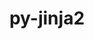 ---
title: "py-jinja2"
layout: cache
categories: [package, develop-2023-12-17]
meta: {"versions": ["3.0.3", "3.1.2"], "compilers": ["apple-clang@=15.0.0", "gcc@=11.1.0", "gcc@=11.3.0", "gcc@=11.4.0", "gcc@=7.3.1", "gcc@=9.4.0", "oneapi@=2023.2.0"], "oss": ["amzn2", "ubuntu20.04", "ubuntu22.04", "ventura"], "platforms": ["darwin", "linux"], "targets": ["aarch64", "neoverse_n1", "neoverse_v1", "ppc64le", "x86_64_v3"], "stacks": ["aws-isc", "aws-isc-aarch64", "data-vis-sdk", "e4s", "e4s-neoverse_v1", "e4s-oneapi", "e4s-power", "ml-darwin-aarch64-mps", "ml-linux-x86_64-cpu", "ml-linux-x86_64-cuda", "ml-linux-x86_64-rocm", "root"], "num_specs": 20, "num_specs_by_stack": {"root": 20, "ml-darwin-aarch64-mps": 1, "aws-isc-aarch64": 2, "aws-isc": 1, "e4s-neoverse_v1": 3, "e4s-power": 3, "data-vis-sdk": 2, "e4s": 4, "e4s-oneapi": 3, "ml-linux-x86_64-rocm": 1, "ml-linux-x86_64-cuda": 1, "ml-linux-x86_64-cpu": 1}}
spec_details: [{"hash": "fl6rjn4clx5u4yyfzwswb5yw57jny6eu", "compiler": "apple-clang@=15.0.0", "versions": ["3.1.2"], "os": "ventura", "platform": "darwin", "target": "aarch64", "variants": ["build_system=python_pip", "~i18n"], "stacks": ["root", "ml-darwin-aarch64-mps"], "size": "-", "tarball": "https://binaries.spack.io/releases/develop-2023-12-17/build_cache/darwin-ventura-aarch64/apple-clang-15.0.0/py-jinja2-3.1.2/darwin-ventura-aarch64-apple-clang-15.0.0-py-jinja2-3.1.2-fl6rjn4clx5u4yyfzwswb5yw57jny6eu.spack"}, {"hash": "chhqheg6ovcmoodxraue3sgpssggbnk3", "compiler": "gcc@=7.3.1", "versions": ["3.1.2"], "os": "amzn2", "platform": "linux", "target": "aarch64", "variants": ["build_system=python_pip", "~i18n"], "stacks": ["root", "aws-isc-aarch64"], "size": "-", "tarball": "https://binaries.spack.io/releases/develop-2023-12-17/build_cache/linux-amzn2-aarch64/gcc-7.3.1/py-jinja2-3.1.2/linux-amzn2-aarch64-gcc-7.3.1-py-jinja2-3.1.2-chhqheg6ovcmoodxraue3sgpssggbnk3.spack"}, {"hash": "jyr7o42nztyamhrodle3gpmiq5bpeiws", "compiler": "gcc@=7.3.1", "versions": ["3.1.2"], "os": "amzn2", "platform": "linux", "target": "neoverse_n1", "variants": ["build_system=python_pip", "~i18n"], "stacks": ["root", "aws-isc-aarch64"], "size": "-", "tarball": "https://binaries.spack.io/releases/develop-2023-12-17/build_cache/linux-amzn2-neoverse_n1/gcc-7.3.1/py-jinja2-3.1.2/linux-amzn2-neoverse_n1-gcc-7.3.1-py-jinja2-3.1.2-jyr7o42nztyamhrodle3gpmiq5bpeiws.spack"}, {"hash": "zhq556coq2gfawvp2es3cbww4hndnwt5", "compiler": "gcc@=7.3.1", "versions": ["3.1.2"], "os": "amzn2", "platform": "linux", "target": "x86_64_v3", "variants": ["build_system=python_pip", "~i18n"], "stacks": ["aws-isc", "root"], "size": "-", "tarball": "https://binaries.spack.io/releases/develop-2023-12-17/build_cache/linux-amzn2-x86_64_v3/gcc-7.3.1/py-jinja2-3.1.2/linux-amzn2-x86_64_v3-gcc-7.3.1-py-jinja2-3.1.2-zhq556coq2gfawvp2es3cbww4hndnwt5.spack"}, {"hash": "u6pzaczyyhc3zkpcqlgj45vtfcmiss6a", "compiler": "gcc@=11.4.0", "versions": ["3.0.3"], "os": "ubuntu20.04", "platform": "linux", "target": "neoverse_v1", "variants": ["build_system=python_pip", "~i18n"], "stacks": ["root", "e4s-neoverse_v1"], "size": "-", "tarball": "https://binaries.spack.io/releases/develop-2023-12-17/build_cache/linux-ubuntu20.04-neoverse_v1/gcc-11.4.0/py-jinja2-3.0.3/linux-ubuntu20.04-neoverse_v1-gcc-11.4.0-py-jinja2-3.0.3-u6pzaczyyhc3zkpcqlgj45vtfcmiss6a.spack"}, {"hash": "5la5e2eciait7azzoqrwzxegdba2omuw", "compiler": "gcc@=11.4.0", "versions": ["3.1.2"], "os": "ubuntu20.04", "platform": "linux", "target": "neoverse_v1", "variants": ["build_system=python_pip", "~i18n"], "stacks": ["root", "e4s-neoverse_v1"], "size": "-", "tarball": "https://binaries.spack.io/releases/develop-2023-12-17/build_cache/linux-ubuntu20.04-neoverse_v1/gcc-11.4.0/py-jinja2-3.1.2/linux-ubuntu20.04-neoverse_v1-gcc-11.4.0-py-jinja2-3.1.2-5la5e2eciait7azzoqrwzxegdba2omuw.spack"}, {"hash": "grq7ctalap337q2mrnptchmx4w3q55ub", "compiler": "gcc@=11.4.0", "versions": ["3.1.2"], "os": "ubuntu20.04", "platform": "linux", "target": "neoverse_v1", "variants": ["build_system=python_pip", "~i18n"], "stacks": ["root", "e4s-neoverse_v1"], "size": "-", "tarball": "https://binaries.spack.io/releases/develop-2023-12-17/build_cache/linux-ubuntu20.04-neoverse_v1/gcc-11.4.0/py-jinja2-3.1.2/linux-ubuntu20.04-neoverse_v1-gcc-11.4.0-py-jinja2-3.1.2-grq7ctalap337q2mrnptchmx4w3q55ub.spack"}, {"hash": "wqyfnkqf6dj6xdxuovjsogctggdihl5h", "compiler": "gcc@=9.4.0", "versions": ["3.1.2"], "os": "ubuntu20.04", "platform": "linux", "target": "ppc64le", "variants": ["build_system=python_pip", "~i18n"], "stacks": ["root", "e4s-power"], "size": "-", "tarball": "https://binaries.spack.io/releases/develop-2023-12-17/build_cache/linux-ubuntu20.04-ppc64le/gcc-9.4.0/py-jinja2-3.1.2/linux-ubuntu20.04-ppc64le-gcc-9.4.0-py-jinja2-3.1.2-wqyfnkqf6dj6xdxuovjsogctggdihl5h.spack"}, {"hash": "waqiksvyftdrmik72j4rg3kcvgzdzzeg", "compiler": "gcc@=9.4.0", "versions": ["3.0.3"], "os": "ubuntu20.04", "platform": "linux", "target": "ppc64le", "variants": ["build_system=python_pip", "~i18n"], "stacks": ["root", "e4s-power"], "size": "-", "tarball": "https://binaries.spack.io/releases/develop-2023-12-17/build_cache/linux-ubuntu20.04-ppc64le/gcc-9.4.0/py-jinja2-3.0.3/linux-ubuntu20.04-ppc64le-gcc-9.4.0-py-jinja2-3.0.3-waqiksvyftdrmik72j4rg3kcvgzdzzeg.spack"}, {"hash": "62ue2ys2lpmgcrsscgrujyv4dflw37fx", "compiler": "gcc@=9.4.0", "versions": ["3.1.2"], "os": "ubuntu20.04", "platform": "linux", "target": "ppc64le", "variants": ["build_system=python_pip", "~i18n"], "stacks": ["root", "e4s-power"], "size": "-", "tarball": "https://binaries.spack.io/releases/develop-2023-12-17/build_cache/linux-ubuntu20.04-ppc64le/gcc-9.4.0/py-jinja2-3.1.2/linux-ubuntu20.04-ppc64le-gcc-9.4.0-py-jinja2-3.1.2-62ue2ys2lpmgcrsscgrujyv4dflw37fx.spack"}, {"hash": "lglt54ikgjk2mz3tgvzcfvivytuem4pa", "compiler": "gcc@=11.1.0", "versions": ["3.1.2"], "os": "ubuntu20.04", "platform": "linux", "target": "x86_64_v3", "variants": ["build_system=python_pip", "~i18n"], "stacks": ["root", "data-vis-sdk"], "size": "-", "tarball": "https://binaries.spack.io/releases/develop-2023-12-17/build_cache/linux-ubuntu20.04-x86_64_v3/gcc-11.1.0/py-jinja2-3.1.2/linux-ubuntu20.04-x86_64_v3-gcc-11.1.0-py-jinja2-3.1.2-lglt54ikgjk2mz3tgvzcfvivytuem4pa.spack"}, {"hash": "glejtlckdtqx3f2jgdllljqgpn5nm6oz", "compiler": "gcc@=11.1.0", "versions": ["3.0.3"], "os": "ubuntu20.04", "platform": "linux", "target": "x86_64_v3", "variants": ["build_system=python_pip", "~i18n"], "stacks": ["root", "data-vis-sdk"], "size": "-", "tarball": "https://binaries.spack.io/releases/develop-2023-12-17/build_cache/linux-ubuntu20.04-x86_64_v3/gcc-11.1.0/py-jinja2-3.0.3/linux-ubuntu20.04-x86_64_v3-gcc-11.1.0-py-jinja2-3.0.3-glejtlckdtqx3f2jgdllljqgpn5nm6oz.spack"}, {"hash": "z7ufgk4qoaqmbu7vxcxtpmtob6zyn6ap", "compiler": "gcc@=11.4.0", "versions": ["3.1.2"], "os": "ubuntu20.04", "platform": "linux", "target": "x86_64_v3", "variants": ["build_system=python_pip", "~i18n"], "stacks": ["e4s", "root"], "size": "-", "tarball": "https://binaries.spack.io/releases/develop-2023-12-17/build_cache/linux-ubuntu20.04-x86_64_v3/gcc-11.4.0/py-jinja2-3.1.2/linux-ubuntu20.04-x86_64_v3-gcc-11.4.0-py-jinja2-3.1.2-z7ufgk4qoaqmbu7vxcxtpmtob6zyn6ap.spack"}, {"hash": "ytznpjxzl75dztiseaqknjcykc5madpm", "compiler": "gcc@=11.4.0", "versions": ["3.1.2"], "os": "ubuntu20.04", "platform": "linux", "target": "x86_64_v3", "variants": ["build_system=python_pip", "~i18n"], "stacks": ["e4s", "root"], "size": "-", "tarball": "https://binaries.spack.io/releases/develop-2023-12-17/build_cache/linux-ubuntu20.04-x86_64_v3/gcc-11.4.0/py-jinja2-3.1.2/linux-ubuntu20.04-x86_64_v3-gcc-11.4.0-py-jinja2-3.1.2-ytznpjxzl75dztiseaqknjcykc5madpm.spack"}, {"hash": "uf3hj52tpkrdxljhb7ac7jxor7smy4a6", "compiler": "gcc@=11.4.0", "versions": ["3.1.2"], "os": "ubuntu20.04", "platform": "linux", "target": "x86_64_v3", "variants": ["build_system=python_pip", "~i18n"], "stacks": ["e4s", "root"], "size": "-", "tarball": "https://binaries.spack.io/releases/develop-2023-12-17/build_cache/linux-ubuntu20.04-x86_64_v3/gcc-11.4.0/py-jinja2-3.1.2/linux-ubuntu20.04-x86_64_v3-gcc-11.4.0-py-jinja2-3.1.2-uf3hj52tpkrdxljhb7ac7jxor7smy4a6.spack"}, {"hash": "bnreo6bvnumblg2i4orkpajqeg6ozicg", "compiler": "gcc@=11.4.0", "versions": ["3.0.3"], "os": "ubuntu20.04", "platform": "linux", "target": "x86_64_v3", "variants": ["build_system=python_pip", "~i18n"], "stacks": ["e4s", "root"], "size": "-", "tarball": "https://binaries.spack.io/releases/develop-2023-12-17/build_cache/linux-ubuntu20.04-x86_64_v3/gcc-11.4.0/py-jinja2-3.0.3/linux-ubuntu20.04-x86_64_v3-gcc-11.4.0-py-jinja2-3.0.3-bnreo6bvnumblg2i4orkpajqeg6ozicg.spack"}, {"hash": "izihdlkcsyy7zvsb3tixwcfces6q3jar", "compiler": "oneapi@=2023.2.0", "versions": ["3.1.2"], "os": "ubuntu20.04", "platform": "linux", "target": "x86_64_v3", "variants": ["build_system=python_pip", "~i18n"], "stacks": ["root", "e4s-oneapi"], "size": "-", "tarball": "https://binaries.spack.io/releases/develop-2023-12-17/build_cache/linux-ubuntu20.04-x86_64_v3/oneapi-2023.2.0/py-jinja2-3.1.2/linux-ubuntu20.04-x86_64_v3-oneapi-2023.2.0-py-jinja2-3.1.2-izihdlkcsyy7zvsb3tixwcfces6q3jar.spack"}, {"hash": "tzrm4w6nooh4dp5t6vjlkujclxjy5n4n", "compiler": "oneapi@=2023.2.0", "versions": ["3.1.2"], "os": "ubuntu20.04", "platform": "linux", "target": "x86_64_v3", "variants": ["build_system=python_pip", "~i18n"], "stacks": ["root", "e4s-oneapi"], "size": "-", "tarball": "https://binaries.spack.io/releases/develop-2023-12-17/build_cache/linux-ubuntu20.04-x86_64_v3/oneapi-2023.2.0/py-jinja2-3.1.2/linux-ubuntu20.04-x86_64_v3-oneapi-2023.2.0-py-jinja2-3.1.2-tzrm4w6nooh4dp5t6vjlkujclxjy5n4n.spack"}, {"hash": "6w4ssttexp3axyd2gp6ufmtfahwribqf", "compiler": "oneapi@=2023.2.0", "versions": ["3.1.2"], "os": "ubuntu20.04", "platform": "linux", "target": "x86_64_v3", "variants": ["build_system=python_pip", "~i18n"], "stacks": ["root", "e4s-oneapi"], "size": "-", "tarball": "https://binaries.spack.io/releases/develop-2023-12-17/build_cache/linux-ubuntu20.04-x86_64_v3/oneapi-2023.2.0/py-jinja2-3.1.2/linux-ubuntu20.04-x86_64_v3-oneapi-2023.2.0-py-jinja2-3.1.2-6w4ssttexp3axyd2gp6ufmtfahwribqf.spack"}, {"hash": "nrkxzbphvrnzkdv3ol63lky6rhkpdbdn", "compiler": "gcc@=11.3.0", "versions": ["3.1.2"], "os": "ubuntu22.04", "platform": "linux", "target": "x86_64_v3", "variants": ["build_system=python_pip", "~i18n"], "stacks": ["ml-linux-x86_64-rocm", "root", "ml-linux-x86_64-cuda", "ml-linux-x86_64-cpu"], "size": "-", "tarball": "https://binaries.spack.io/releases/develop-2023-12-17/build_cache/linux-ubuntu22.04-x86_64_v3/gcc-11.3.0/py-jinja2-3.1.2/linux-ubuntu22.04-x86_64_v3-gcc-11.3.0-py-jinja2-3.1.2-nrkxzbphvrnzkdv3ol63lky6rhkpdbdn.spack"}]
---
